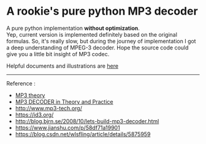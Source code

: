 # A rookie's pure python MP3 decoder

A pure python implementation **without optimization**.   
Yep, current version is implemented definitely based on the original formulas.
So, it's really slow, but during the journey of implementation I got a deep understanding of MPEG-3 decoder. 
Hope the source code could give you a little bit insight of MP3 codec. 

Helpful documents and illustrations are [here](./doc)

---
Reference :
- [MP3 theory](./doc/mp3_theory.pdf)
- [MP3 DECODER in Theory and Practice](./doc/MP3_DECODER_in_Theory_and_Practice.pdf)
- http://www.mp3-tech.org/
- https://id3.org/
- http://blog.bjrn.se/2008/10/lets-build-mp3-decoder.html
- https://www.jianshu.com/p/58df71a19901
- https://blog.csdn.net/wlsfling/article/details/5875959